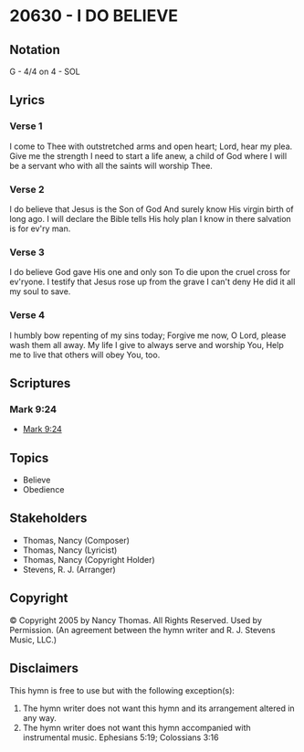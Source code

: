 # 20630 - I DO BELIEVE

## Notation

G - 4/4 on 4 - SOL

## Lyrics

### Verse 1

I come to Thee with outstretched arms and open heart; Lord, hear my plea. Give me the strength I need to start a life anew, a child of God where I will be a servant who with all the saints will worship Thee.

### Verse 2

I do believe that Jesus is the Son of God And surely know His virgin birth of long ago. I will declare the Bible tells His holy plan I know in there salvation is for ev'ry man.

### Verse 3

I do believe God gave His one and only son To die upon the cruel cross for ev'ryone. I testify that Jesus rose up from the grave I can't deny He did it all  my soul to save.

### Verse 4

I humbly bow repenting of my sins today; Forgive me now, O Lord, please wash them all away. My life I give to always serve and worship You, Help me to live that others will obey You, too.


## Scriptures

### Mark 9:24

- [Mark 9:24](https://www.biblegateway.com/passage/?search=Mark%209%3A24)


## Topics

- Believe
- Obedience

## Stakeholders

- Thomas, Nancy (Composer)
- Thomas, Nancy (Lyricist)
- Thomas, Nancy (Copyright Holder)
- Stevens, R. J. (Arranger)

## Copyright

© Copyright 2005 by Nancy Thomas. All Rights Reserved. Used by Permission.
(An agreement between the hymn writer and R. J. Stevens Music, LLC.)

## Disclaimers

This hymn is free to use but with the following exception(s):
1. The hymn writer does not want this hymn and its arrangement altered in any way.
2. The hymn writer does not want this hymn accompanied with instrumental music.
Ephesians 5:19; Colossians 3:16

